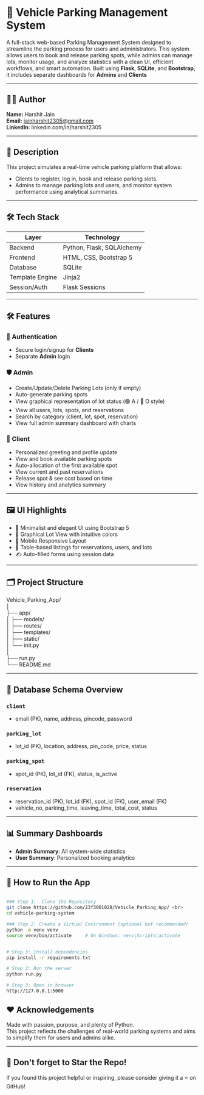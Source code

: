 # 🚗 Vehicle Parking Management System

A full-stack web-based Parking Management System designed to streamline the parking process for users and administrators. This system allows users to book and release parking spots, while admins can manage lots, monitor usage, and analyze statistics with a clean UI, efficient workflows, and smart automation. Built using **Flask**, **SQLite**, and **Bootstrap**, it includes separate dashboards for **Admins** and **Clients**

---

## 👨‍💻 Author

**Name:** Harshit Jain  
**Email:** jainharshit2305@gmail.com <br>
**LinkedIn**: linkedin.com/in/harshit2305

---

## 📝 Description

This project simulates a real-time vehicle parking platform that allows:
- Clients to register, log in, book and release parking slots.
- Admins to manage parking lots and users, and monitor system performance using analytical summaries.

---

## 🛠 Tech Stack

| Layer           | Technology                  |
|-----------------|------------------------------
| Backend         | Python, Flask, SQLAlchemy   |
| Frontend        | HTML, CSS, Bootstrap 5      |
| Database        | SQLite                      |
| Template Engine | Jinja2                      |
| Session/Auth    | Flask Sessions              |

---

## 🛠️ Features

### 🔐 Authentication
- Secure login/signup for **Clients**
- Separate **Admin** login

### 🛡️ Admin
- Create/Update/Delete Parking Lots (only if empty)
- Auto-generate parking spots
- View graphical representation of lot status (🟢 A / 🔴 O style)
- View all users, lots, spots, and reservations
- Search by category (client, lot, spot, reservation)
- View full admin summary dashboard with charts

### 👥 Client
- Personalized greeting and profile update
- View and book available parking spots
- Auto-allocation of the first available spot
- View current and past reservations
- Release spot & see cost based on time
- View history and analytics summary

---

## 🖼 UI Highlights

- 🎨 Minimalist and elegant UI using Bootstrap 5
- 🧩 Graphical Lot View with intuitive colors
- 📱 Mobile Responsive Layout
- 🧾 Table-based listings for reservations, users, and lots
- ✍️ Auto-filled forms using session data

---

## 🗂️ Project Structure

Vehicle_Parking_App/ <br>
│ <br>
├── app/<br>
│ ├── models/ <br>
│ ├── routes/ <br>
│ ├── templates/ <br>
│ ├── static/ <br>
│ └── init.py <br>
│ <br>
├── run.py <br>
└── README.md <br>


---

## 🧠 Database Schema Overview

### `client`
- email (PK), name, address, pincode, password

### `parking_lot`
- lot_id (PK), location, address, pin_code, price, status

### `parking_spot`
- spot_id (PK), lot_id (FK), status, is_active

### `reservation`
- reservation_id (PK), lot_id (FK), spot_id (FK), user_email (FK)
- vehicle_no, parking_time, leaving_time, total_cost, status

---


## 📊 Summary Dashboards

- **Admin Summary**: All system-wide statistics
- **User Summary**: Personalized booking analytics

---

## 📎 How to Run the App

```bash

### Step 1:  Clone the Repository
git clone https://github.com/23f3001028/Vehicle_Parking_App/ <br>
cd vehicle-parking-system

### Step 2: Create a Virtual Environment (optional but recommended)
python -m venv venv
source venv/bin/activate     # On Windows: venv\Scripts\activate


# Step 3: Install dependencies
pip install -r requirements.txt

# Step 2: Run the server
python run.py

# Step 3: Open in browser
http://127.0.0.1:5000

```

## ❤️ Acknowledgements
Made with passion, purpose, and plenty of Python. <br>
This project reflects the challenges of real-world parking systems and aims to simplify them for users and admins alike.

---

## 🌟 Don't forget to Star the Repo!
If you found this project helpful or inspiring, please consider giving it a ⭐ on GitHub!
